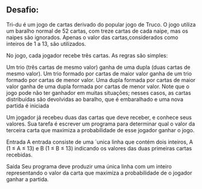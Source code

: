 ## Desafio:
Tri-du é um jogo de cartas derivado do popular jogo de Truco. O jogo utiliza um baralho normal de 52 cartas, com treze cartas de cada naipe, mas os naipes são ignorados. Apenas o valor das cartas,considerados como inteiros de 1 a 13, são utilizados.

No jogo, cada jogador recebe três cartas. As regras são simples:



Um trio (três cartas de mesmo valor) ganha de uma dupla (duas cartas de mesmo valor).
Um trio formado por cartas de maior valor ganha de um trio formado por cartas de menor valor.
Uma dupla formada por cartas de maior valor ganha de uma dupla formada por cartas de menor valor.
Note que o jogo pode não ter ganhador em muitas situações; nesses casos, as cartas distribuídas são devolvidas ao baralho, que é embaralhado e uma nova partida é iniciada

Um jogador já recebeu duas das cartas que deve receber, e conhece seus valores. Sua tarefa é escrever um programa para determinar qual o valor da terceira carta que maximiza a probabilidade de esse jogador ganhar o jogo.

Entrada
A entrada consiste de uma ´unica linha que contém dois inteiros, A (1 ≤ A ≤ 13) e B (1 ≤ B ≤ 13) indicando os valores das duas primeiras cartas recebidas.

Saída
Seu programa deve produzir uma única linha com um inteiro representando o valor da carta que maximiza a probabilidade de o jogador ganhar a partida.

